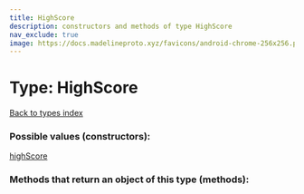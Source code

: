 ```yaml
---
title: HighScore
description: constructors and methods of type HighScore
nav_exclude: true
image: https://docs.madelineproto.xyz/favicons/android-chrome-256x256.png
---
```

# Type: HighScore
[Back to types index](index.html)



### Possible values (constructors):

[highScore](/API_docs/constructors/highScore.html)  



### Methods that return an object of this type (methods):



